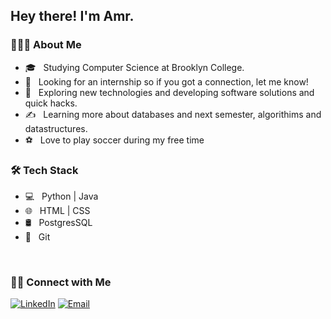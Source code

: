 <!--
**mouraaa/mouraaa** is a ✨ _special_ ✨ repository because its `README.md` (this file) appears on your GitHub profile.

Here are some ideas to get you started:

- 🔭 I’m currently working on ...
- 🌱 I’m currently learning ...
- 👯 I’m looking to collaborate on ...
- 🤔 I’m looking for help with ...
- 💬 Ask me about ...
- 📫 How to reach me: ...
- 😄 Pronouns: ...
- ⚡ Fun fact: ...
- 🖥 
-->

<h2> Hey there! I'm Amr.</h2>

<h3> 👨🏻‍💻 About Me </h3>

- 🎓 &nbsp; Studying Computer Science at Brooklyn College.
- 💼 &nbsp; Looking for an internship so if you got a connection, let me know!
- 🤔 &nbsp; Exploring new technologies and developing software solutions and quick hacks.
- ✍️ &nbsp; Learning more about databases and next semester, algorithims and datastructures.
- ⚽ &nbsp; Love to play soccer during my free time


<h3>🛠 Tech Stack</h3>

- 💻 &nbsp; Python | Java 
- 🌐 &nbsp; HTML | CSS 
- 🛢 &nbsp; PostgresSQL 
- 🔧 &nbsp; Git 

<br/>

<!--
[![mouraaa's GitHub Stats](https://github-readme-stats.vercel.app/api?username=mouraaa&show_icons=true)](https://github.com/mouraaa)
-->
<h3> 🤝🏻 Connect with Me </h3>


<a href="https://www.linkedin.com/in/mouraaa/"><img alt="LinkedIn" src="https://img.shields.io/badge/LinkedIn-Amr%20Abedo-blue?style=flat-square&logo=linkedin"></a>
<a href="mailto:codemouraa@gmail.com"><img alt="Email" src="https://img.shields.io/badge/Email-codemouraa@gmail.com-blue?style=flat-square&logo=gmail"></a>
</p>


